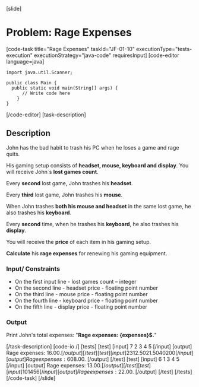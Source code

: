 [slide]
# Problem: Rage Expenses
[code-task title="Rage Expenses" taskId="JF-01-10" executionType="tests-execution" executionStrategy="java-code" requiresInput]
[code-editor language=java]
```
import java.util.Scanner;

public class Main {
  public static void main(String[] args) {
      // Write code here
    }
}
```
[/code-editor]
[task-description]
## Description
John has the bad habit to trash his PC when he loses a game and rage quits. 

His gaming setup consists of **headset, mouse, keyboard and display**. You will receive John`s **lost games count**. 

Every **second** lost game, John trashes his **headset**.

Every **third** lost game, John trashes his **mouse**.

When John trashes **both his mouse and headset** in the same lost game, he also trashes his **keyboard**.

Every **second** time, when he trashes his **keyboard**, he also trashes his **display**. 

You will receive the **price** of each item in his gaming setup. 

**Calculate** his **rage expenses** for renewing his gaming equipment.

### Input/ Constraints
-	On the first input line - lost games count – integer
-	On the second line - headset price - floating point number
-	On the third line - mouse price - floating point number
-	On the fourth line - keyboard price - floating point number
-	On the fifth line - display price - floating point number


### Output
Print John's total expenses: "**Rage expenses: \{expenses\}$.**"

[/task-description]
[code-io /]
[tests]
[test]
[input]
7
2
3
4
5
[/input]
[output]
Rage expenses: 16.00$.
[/output]
[/test]
[test]
[input]
23
12.50
21.50
40
200
[/input]
[output]
Rage expenses: 608.00$.
[/output]
[/test]
[test]
[input]
6
1
3
4
5
[/input]
[output]
Rage expenses: 13.00$.
[/output]
[/test]
[test]
[input]
10
1
4
5
6
[/input]
[output]
Rage expenses: 22.00$.
[/output]
[/test]
[/tests]
[/code-task]
[/slide]